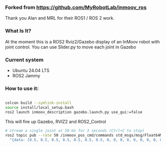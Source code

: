 ### Forked from https://github.com/MyRobotLab/inmoov_ros

Thank you Alan and MRL for their ROS1 / ROS 2 work.


### What Is It?
At the moment this is a ROS2 Rviz2/Gazebo display of an InMoov robot with joint control.
You can use Slider.py to move each joint in Gazebo


### Current system
- Ubuntu 24.04 LTS
- ROS2 Jammy 

### How to use it:

```bash

colcon build --symlink-install
source install/local_setup.bash
ros2 launch inmoov_description gazebo.launch.py use_gui:=false

```

This will fire up Gazebo, RVIZ2 and ROS2_Control


```bash
# stream a single joint at 50 Hz for 3 seconds (Ctrl+C to stop)
ros2 topic pub --rate 50 /inmoov_pos_cmd/commands std_msgs/msg/Float64MultiArray \
  "{data: [0.5, 0.5, 0.5, 0.5, 0.5, 0.5, 0.5, 0, 0, 0, 0, 0, 0, 0, 0, 0, 0, 0, 0, 0, 0, 0, 0, 0, 0, 0, 0, 0]}"


```
